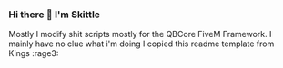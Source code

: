 ### Hi there 👋 I'm Skittle
Mostly I modify shit scripts mostly for the QBCore FiveM Framework. I mainly have no clue what i'm doing I copied this readme template from Kings :rage3:



